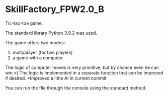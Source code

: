 # SkillFactory_FPW2.0_B

Tic-tac-toe game.

The standard library Python 3.9.2 was used.

The game offers two modes:
1) multyplayer (for two players)
2) a game with a computer

The logic of computer moves is very primitive, but by chance even he can win =)
The logic is implemented in a separate function that can be improved if desired.
*Improved a little AI in current commit

You can run the file through the console using the standard method.